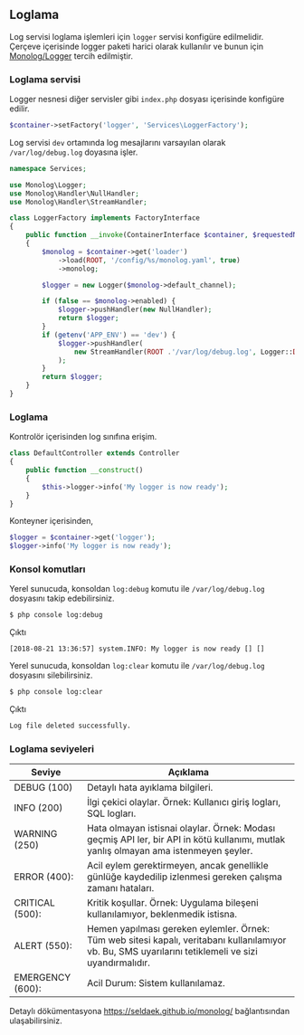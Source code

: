 
## Loglama

Log servisi loglama işlemleri için `logger` servisi konfigüre edilmelidir. Çerçeve içerisinde logger paketi harici olarak kullanılır ve bunun için <a href="https://seldaek.github.io/monolog/">Monolog/Logger</a> tercih edilmiştir.

### Loglama servisi

Logger nesnesi diğer servisler gibi `index.php` dosyası içerisinde konfigüre edilir. 

```php
$container->setFactory('logger', 'Services\LoggerFactory');
```

Log servisi `dev` ortamında log mesajlarını varsayılan olarak `/var/log/debug.log` doyasına işler.

```php
namespace Services;

use Monolog\Logger;
use Monolog\Handler\NullHandler;
use Monolog\Handler\StreamHandler;

class LoggerFactory implements FactoryInterface
{
    public function __invoke(ContainerInterface $container, $requestedName, array $options = null)
    {
        $monolog = $container->get('loader')
            ->load(ROOT, '/config/%s/monolog.yaml', true)
            ->monolog;

        $logger = new Logger($monolog->default_channel);

        if (false == $monolog->enabled) {
            $logger->pushHandler(new NullHandler);
            return $logger;
        }
        if (getenv('APP_ENV') == 'dev') {
            $logger->pushHandler(
                new StreamHandler(ROOT .'/var/log/debug.log', Logger::DEBUG, true, 0666)
            );
        }
        return $logger;
    }
}
```

### Loglama

Kontrolör içerisinden log sınıfına erişim.

```php
class DefaultController extends Controller
{
    public function __construct()
    {
        $this->logger->info('My logger is now ready');
    }
}
```

Konteyner içerisinden,

```php
$logger = $container->get('logger');
$logger->info('My logger is now ready');
```

### Konsol komutları

Yerel sunucuda, konsoldan `log:debug` komutu ile `/var/log/debug.log` dosyasını takip edebilirsiniz.

```bash
$ php console log:debug
```

Çıktı

```
[2018-08-21 13:36:57] system.INFO: My logger is now ready [] []
```

Yerel sunucuda, konsoldan `log:clear` komutu ile `/var/log/debug.log` dosyasını silebilirsiniz.

```bash
$ php console log:clear
```

Çıktı

```bash
Log file deleted successfully.
```

### Loglama seviyeleri

<table>
    <thead>
        <tr>
            <th>Seviye</th>
            <th>Açıklama</th>
        </tr>
    </thead>
    <tbody>
        <tr>
            <td>DEBUG (100)</td>
            <td>Detaylı hata ayıklama bilgileri.</td>
        </tr>
        <tr>
            <td>INFO (200)</td>
            <td>İlgi çekici olaylar. Örnek: Kullanıcı giriş logları, SQL logları.</td>
        </tr>
        <tr>
            <td>WARNING (250)</td>
            <td>Hata olmayan istisnai olaylar. Örnek: Modası geçmiş API ler, bir API in kötü kullanımı, mutlak yanlış olmayan ama istenmeyen şeyler.</td>
        </tr>
        <tr>
            <td>ERROR (400):</td>
            <td>Acil eylem gerektirmeyen, ancak genellikle günlüğe kaydedilip izlenmesi gereken çalışma zamanı hataları.</td>
        </tr>
        <tr>
            <td>CRITICAL (500):</td>
            <td>Kritik koşullar. Örnek: Uygulama bileşeni kullanılamıyor, beklenmedik istisna.</td>
        </tr>
        <tr> 
            <td>ALERT (550):</td>
            <td>Hemen yapılması gereken eylemler. Örnek: Tüm web sitesi kapalı, veritabanı kullanılamıyor vb. Bu, SMS uyarılarını tetiklemeli ve sizi uyandırmalıdır.</td>
        </tr>
        <tr>
            <td>EMERGENCY (600):</td>
            <td>Acil Durum: Sistem kullanılamaz.</td>
        </tr>
    </tbody>
</table>

Detaylı dökümentasyona <a href="https://seldaek.github.io/monolog/">https://seldaek.github.io/monolog/</a> bağlantısından ulaşabilirsiniz.